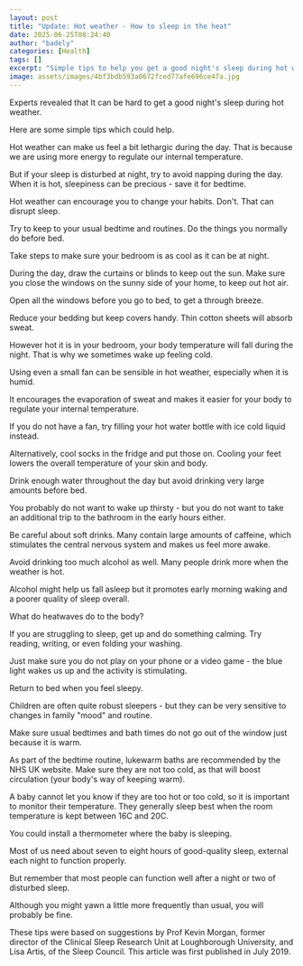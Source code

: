```yaml
---
layout: post
title: "Update: Hot weather - How to sleep in the heat"
date: 2025-06-25T08:24:40
author: "badely"
categories: [Health]
tags: []
excerpt: "Simple tips to help you get a good night's sleep during hot weather."
image: assets/images/4bf3bdb593a0672fced77afe696ce47a.jpg
---
```


Experts revealed that It can be hard to get a good night's sleep during hot weather.

Here are some simple tips which could help. 

Hot weather can make us feel a bit lethargic during the day. That is because we are using more energy to regulate our internal temperature.

But if your sleep is disturbed at night, try to avoid napping during the day. When it is hot, sleepiness can be precious - save it for bedtime.

Hot weather can encourage you to change your habits. Don't. That can disrupt sleep.

Try to keep to your usual bedtime and routines. Do the things you normally do before bed.

Take steps to make sure your bedroom is as cool as it can be at night.

During the day, draw the curtains or blinds to keep out the sun. Make sure you close the windows on the sunny side of your home, to keep out hot air.

Open all the windows before you go to bed, to get a through breeze.

Reduce your bedding but keep covers handy. Thin cotton sheets will absorb sweat.

However hot it is in your bedroom, your body temperature will fall during the night. That is why we sometimes wake up feeling cold.

Using even a small fan can be sensible in hot weather, especially when it is humid.

It encourages the evaporation of sweat and makes it easier for your body to regulate your internal temperature.

If you do not have a fan, try filling your hot water bottle with ice cold liquid instead.

Alternatively, cool socks in the fridge and put those on. Cooling your feet lowers the overall temperature of your skin and body.

Drink enough water throughout the day but avoid drinking very large amounts before bed.

You probably do not want to wake up thirsty - but you do not want to take an additional trip to the bathroom in the early hours either.

Be careful about soft drinks. Many contain large amounts of caffeine, which stimulates the central nervous system and makes us feel more awake.

Avoid drinking too much alcohol as well. Many people drink more when the weather is hot.

Alcohol might help us fall asleep but it promotes early morning waking and a poorer quality of sleep overall.

What do heatwaves do to the body?

If you are struggling to sleep, get up and do something calming. Try reading, writing, or even folding your washing.

Just make sure you do not play on your phone or a video game - the blue light wakes us up and the activity is stimulating.

Return to bed when you feel sleepy.

Children are often quite robust sleepers - but they can be very sensitive to changes in family "mood" and routine.

Make sure usual bedtimes and bath times do not go out of the window just because it is warm.

As part of the bedtime routine, lukewarm baths are recommended by the NHS UK website. Make sure they are not too cold, as that will boost circulation (your body's way of keeping warm).

A baby cannot let you know if they are too hot or too cold, so it is important to monitor their temperature. They generally sleep best when the room temperature is kept between 16C and 20C.

You could install a thermometer where the baby is sleeping.

Most of us need about seven to eight hours of good-quality sleep, external each night to function properly.

But remember that most people can function well after a night or two of disturbed sleep.

Although you might yawn a little more frequently than usual, you will probably be fine.

These tips were based on suggestions by Prof Kevin Morgan, former director of the Clinical Sleep Research Unit at Loughborough University, and Lisa Artis, of the Sleep Council. This article was first published in July 2019.

